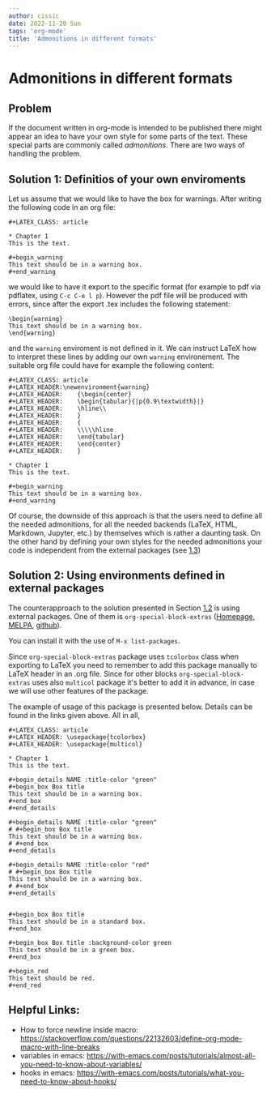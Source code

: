 ```yaml
---
author: cissic
date: 2022-11-20 Sun
tags: 'org-mode'
title: 'Admonitions in different formats'
---
```



# Admonitions in different formats


## Problem

If the document written in org-mode is intended to be published there might 
appear an idea to have your own style for some parts of the text. 
These special parts are commonly called *admonitions*.
There are two ways of handling the problem.


<a id="Sec:own-environments"></a>

## Solution 1: Definitios of your own enviroments

Let us assume that we would like to have the box for warnings. After writing the 
following code in an org file:

    
    #+LATEX_CLASS: article      
    
    * Chapter 1
    This is the text.
    
    #+begin_warning
    This text should be in a warning box.
    #+end_warning      

we would like to have it export to the specific format (for example to pdf via pdflatex,
using `C-c C-e l p`). However the pdf file will be produced with errors, since after the export .tex includes the following statement:

    \begin{warning}
    This text should be in a warning box.
    \end{warning}

and the `warning` enviroment is not defined in it.
We can instruct LaTeX how to interpret these lines by adding our own `warning` environement. The suitable org file could have for example the following content:

    
    #+LATEX_CLASS: article      
    #+LATEX_HEADER:\newenvironment{warning}
    #+LATEX_HEADER:    {\begin{center}
    #+LATEX_HEADER:    \begin{tabular}{|p{0.9\textwidth}|}
    #+LATEX_HEADER:    \hline\\
    #+LATEX_HEADER:    }
    #+LATEX_HEADER:    { 
    #+LATEX_HEADER:    \\\\\hline
    #+LATEX_HEADER:    \end{tabular} 
    #+LATEX_HEADER:    \end{center}
    #+LATEX_HEADER:    }
    
    * Chapter 1
    This is the text.
    
    #+begin_warning
    This text should be in a warning box.
    #+end_warning      

Of course, the downside of this approach is that the users need to define all the needed 
admonitions, for all the needed backends (LaTeX, HTML, Markdown, Jupyter, etc.)
by themselves which is rather a daunting task. 
On the other hand by defining your own styles for the needed admonitions 
your code is independent from the external packages (see [1.3](#Sec:external-packages))


<a id="Sec:external-packages"></a>

## Solution 2: Using environments defined in external packages

The counterapproach to the solution presented in Section [1.2](#Sec:own-environments) is using external packages. 
One of them is `org-special-block-extras` ([Homepage](http://alhassy.com/org-special-block-extras/), [MELPA](https://melpa.org/#/org-special-block-extras), [github](https://github.com/alhassy/org-special-block-extras)).

You can install it with the use of `M-x list-packages`.

Since `org-special-block-extras` package uses `tcolorbox` class when exporting
to LaTeX you need to remember to add this package manually to LaTeX header in an .org file. Since for other blocks `org-special-block-extras` uses also `multicol` package 
it's better to add it in advance, in case we will use other features of the package.

The example of usage of this package is presented below. Details can be found in the links given above. All in all, 

    
    #+LATEX_CLASS: article
    #+LATEX_HEADER: \usepackage{tcolorbox}
    #+LATEX_HEADER: \usepackage{multicol}
    
    * Chapter 1
    This is the text.
    
    #+begin_details NAME :title-color "green"
    #+begin_box Box title
    This text should be in a warning box.
    #+end_box
    #+end_details
    
    #+begin_details NAME :title-color "green"
    # #+begin_box Box title
    This text should be in a warning box.
    # #+end_box
    #+end_details
    
    #+begin_details NAME :title-color "red"
    # #+begin_box Box title
    This text should be in a warning box.
    # #+end_box
    #+end_details
    
    
    #+begin_box Box title 
    This text should be in a standard box.
    #+end_box
    
    #+begin_box Box title :background-color green 
    This text should be in a green box.
    #+end_box
    
    #+begin_red
    This text should be red.
    #+end_red


## Helpful Links:

-   How to force newline inside macro: <https://stackoverflow.com/questions/22132603/define-org-mode-macro-with-line-breaks>
-   variables in emacs: <https://with-emacs.com/posts/tutorials/almost-all-you-need-to-know-about-variables/>
-   hooks in emacs: <https://with-emacs.com/posts/tutorials/what-you-need-to-know-about-hooks/>

